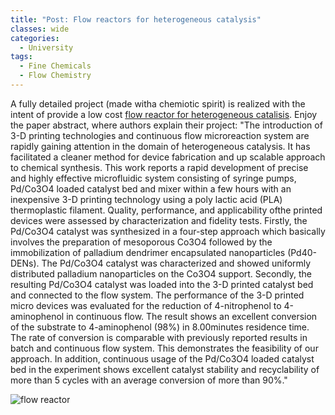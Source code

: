 ```yaml
---
title: "Post: Flow reactors for heterogeneous catalysis"
classes: wide
categories:
  - University
tags:
  - Fine Chemicals
  - Flow Chemistry
---
```

A fully detailed project (made witha chemiotic spirit) is realized with the intent of provide a low cost [flow reactor for heterogeneous catalisis](https://www.researchgate.net/publication/334813149_Homemade_3-D_printed_flow_reactors_for_heterogeneous_catalysis/figures?lo=1). Enjoy the paper abstract, where authors explain their project:
"The introduction of 3-D printing technologies and continuous flow microreaction system
are rapidly gaining attention in the domain of heterogeneous catalysis. It has facilitated a
cleaner method for device fabrication and up scalable approach to chemical synthesis. This
work reports a rapid development of precise and highly effective microfluidic system consisting of syringe pumps, Pd/Co3O4 loaded catalyst bed and mixer within a few hours with
an inexpensive 3-D printing technology using a poly lactic acid (PLA) thermoplastic filament.
Quality, performance, and applicability ofthe printed devices were assessed by characterization and fidelity tests. Firstly, the Pd/Co3O4 catalyst was synthesized in a four-step approach
which basically involves the preparation of mesoporous Co3O4 followed by the immobilization of palladium dendrimer encapsulated nanoparticles (Pd40-DENs). The Pd/Co3O4 catalyst
was characterized and showed uniformly distributed palladium nanoparticles on the Co3O4
support.
Secondly, the resulting Pd/Co3O4 catalyst was loaded into the 3-D printed catalyst bed and
connected to the flow system. The performance of the 3-D printed micro devices was evaluated for the reduction of 4-nitrophenol to 4-aminophenol in continuous flow. The result
shows an excellent conversion of the substrate to 4-aminophenol (98%) in 8.00minutes residence time. The rate of conversion is comparable with previously reported results in batch
and continuous flow system. This demonstrates the feasibility of our approach. In addition,
continuous usage of the Pd/Co3O4 loaded catalyst bed in the experiment shows excellent
catalyst stability and recyclability of more than 5 cycles with an average conversion of more
than 90%."

![flow reactor](https://www.researchgate.net/profile/Alimi_Oyekunle/publication/334813149/figure/fig2/AS:862757373083650@1582708795246/a-3-D-rendered-design-of-the-catalyst-bed-revealing-the-inner-compartment-b_W640.jpg)
